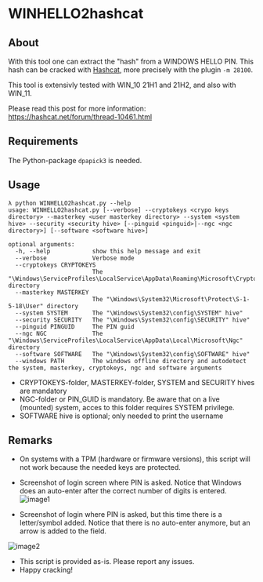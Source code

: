 # WINHELLO2hashcat

## About

With this tool one can extract the "hash" from a WINDOWS HELLO PIN. This hash can be cracked with [Hashcat](https://hashcat.net), more precisely with the plugin `-m 28100`.

This tool is extensivly tested with WIN_10 21H1 and 21H2, and also with WIN_11.

Please read this post for more information: https://hashcat.net/forum/thread-10461.html


## Requirements
The Python-package `dpapick3` is needed.

## Usage
```
λ python WINHELLO2hashcat.py --help
usage: WINHELLO2hashcat.py [--verbose] --cryptokeys <crypo keys directory> --masterkey <user masterkey directory> --system <system hive> --security <security hive> [--pinguid <pinguid>|--ngc <ngc directory>] [--software <software hive>]

optional arguments:
  -h, --help            show this help message and exit
  --verbose             Verbose mode
  --cryptokeys CRYPTOKEYS
                        The "\Windows\ServiceProfiles\LocalService\AppData\Roaming\Microsoft\Crypto\Keys" directory
  --masterkey MASTERKEY
                        The "\Windows\System32\Microsoft\Protect\S-1-5-18\User" directory
  --system SYSTEM       The "\Windows\System32\config\SYSTEM" hive"
  --security SECURITY   The "\Windows\System32\config\SECURITY" hive"
  --pinguid PINGUID     The PIN guid
  --ngc NGC             The "\Windows\ServiceProfiles\LocalService\AppData\Local\Microsoft\Ngc" directory
  --software SOFTWARE   The "\Windows\System32\config\SOFTWARE" hive"
  --windows PATH        The windows offline directory and autodetect the system, masterkey, cryptokeys, ngc and software arguments
```
- CRYPTOKEYS-folder, MASTERKEY-folder, SYSTEM and SECURITY hives are mandatory
- NGC-folder or PIN_GUID is mandatory. Be aware that on a live (mounted) system, acces to this folder requires SYSTEM privilege.
- SOFTWARE hive is optional; only needed to print the username

## Remarks
- On systems with a TPM (hardware or firmware versions), this script will not work because the needed keys are protected.
- Screenshot of login screen where PIN is asked. Notice that Windows does an auto-enter after the correct number of digits is entered.  
![image1](https://user-images.githubusercontent.com/25983612/141965671-13faf0e1-1fca-4dad-9e6c-50ac6f8bf90d.png)

- Screenshot of login where PIN is asked, but this time there is a letter/symbol added. Notice that there is no auto-enter anymore, but an arrow is added to the field.

![image2](https://user-images.githubusercontent.com/25983612/141985995-0b7ff0bd-16d9-4d6a-9440-cbc53acda340.png)

- This script is provided as-is. Please report any issues.
- Happy cracking!
